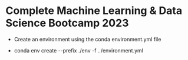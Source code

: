 ﻿# Complete Machine Learning & Data Science Bootcamp 2023

* Create an environment using the conda environment.yml file
- conda env create --prefix ./env -f ../environment.yml
